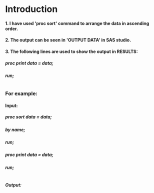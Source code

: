 # Introduction
#### 1. I have used 'proc sort' command to arrange the data in ascending order.
#### 2. The output can be seen in 'OUTPUT DATA' in SAS studio.
#### 3. The following lines are used to show the output in RESULTS:

##### proc print data = data;
##### run;
#
### For example:
#### Input:

##### proc sort data = data;
##### by name;
##### run;
##### proc print data = data;
##### run;
#
##### Output:
